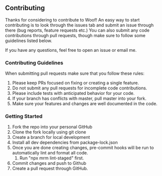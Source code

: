 ## Contributing

Thanks for considering to contribute to Woof! An easy way to start contributing is to look through the issues tab and submit an issue through there (bug reports, feature requests etc.) You can also submit any code contributions through pull requests, though make sure to follow some guidelines listed below.

If you have any questions, feel free to open an issue or email me.

### Contributing Guidelines

When submitting pull requests make sure that you follow these rules:

1. Please keep PRs focused on fixing or creating a single feature.
2. Do not submit any pull requests for incomplete code contributions.
3. Please include tests with anticipated behavior for your code.
4. If your branch has conflicts with master, pull master into your fork.
5. Make sure your features and changes are well documented in the code.

### Getting Started

1. Fork the repo into your personal GitHub
2. Clone the fork locally using git clone
3. Create a branch for local development
4. Install all dev dependencies from package-lock.json
5. Once you are done creating changes, pre-commit hooks will be run to automatically lint and format all code.
   1. Run "npx mrm lint-staged" first. 
6. Commit changes and push to Github
7. Create a pull request through GitHub.
